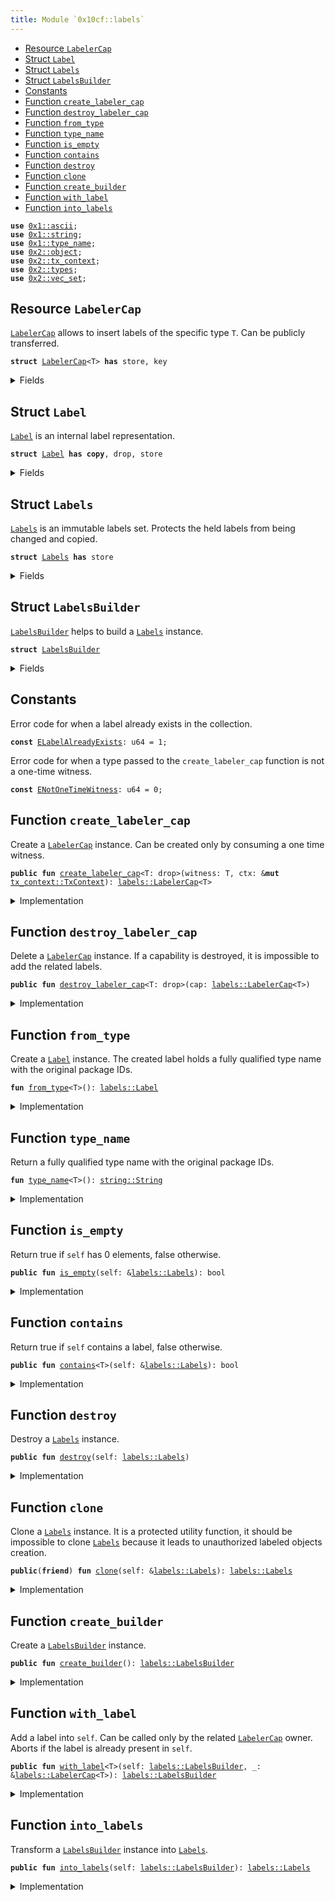 ```yaml
---
title: Module `0x10cf::labels`
---
```




-  [Resource `LabelerCap`](#0x10cf_labels_LabelerCap)
-  [Struct `Label`](#0x10cf_labels_Label)
-  [Struct `Labels`](#0x10cf_labels_Labels)
-  [Struct `LabelsBuilder`](#0x10cf_labels_LabelsBuilder)
-  [Constants](#@Constants_0)
-  [Function `create_labeler_cap`](#0x10cf_labels_create_labeler_cap)
-  [Function `destroy_labeler_cap`](#0x10cf_labels_destroy_labeler_cap)
-  [Function `from_type`](#0x10cf_labels_from_type)
-  [Function `type_name`](#0x10cf_labels_type_name)
-  [Function `is_empty`](#0x10cf_labels_is_empty)
-  [Function `contains`](#0x10cf_labels_contains)
-  [Function `destroy`](#0x10cf_labels_destroy)
-  [Function `clone`](#0x10cf_labels_clone)
-  [Function `create_builder`](#0x10cf_labels_create_builder)
-  [Function `with_label`](#0x10cf_labels_with_label)
-  [Function `into_labels`](#0x10cf_labels_into_labels)


<pre><code><b>use</b> <a href="../move-stdlib/ascii.md#0x1_ascii">0x1::ascii</a>;
<b>use</b> <a href="../move-stdlib/string.md#0x1_string">0x1::string</a>;
<b>use</b> <a href="../move-stdlib/type_name.md#0x1_type_name">0x1::type_name</a>;
<b>use</b> <a href="../sui-framework/object.md#0x2_object">0x2::object</a>;
<b>use</b> <a href="../sui-framework/tx_context.md#0x2_tx_context">0x2::tx_context</a>;
<b>use</b> <a href="../sui-framework/types.md#0x2_types">0x2::types</a>;
<b>use</b> <a href="../sui-framework/vec_set.md#0x2_vec_set">0x2::vec_set</a>;
</code></pre>



<a name="0x10cf_labels_LabelerCap"></a>

## Resource `LabelerCap`

<code><a href="labels.md#0x10cf_labels_LabelerCap">LabelerCap</a></code> allows to insert labels of the specific type <code>T</code>.
Can be publicly transferred.


<pre><code><b>struct</b> <a href="labels.md#0x10cf_labels_LabelerCap">LabelerCap</a>&lt;T&gt; <b>has</b> store, key
</code></pre>



<details>
<summary>Fields</summary>


<dl>
<dt>
<code>id: <a href="../sui-framework/object.md#0x2_object_UID">object::UID</a></code>
</dt>
<dd>

</dd>
</dl>


</details>

<a name="0x10cf_labels_Label"></a>

## Struct `Label`

<code><a href="labels.md#0x10cf_labels_Label">Label</a></code> is an internal label representation.


<pre><code><b>struct</b> <a href="labels.md#0x10cf_labels_Label">Label</a> <b>has</b> <b>copy</b>, drop, store
</code></pre>



<details>
<summary>Fields</summary>


<dl>
<dt>
<code>value: <a href="../move-stdlib/string.md#0x1_string_String">string::String</a></code>
</dt>
<dd>
 A fully qualified type name with the original package IDs.
</dd>
</dl>


</details>

<a name="0x10cf_labels_Labels"></a>

## Struct `Labels`

<code><a href="labels.md#0x10cf_labels_Labels">Labels</a></code> is an immutable labels set.
Protects the held labels from being changed and copied.


<pre><code><b>struct</b> <a href="labels.md#0x10cf_labels_Labels">Labels</a> <b>has</b> store
</code></pre>



<details>
<summary>Fields</summary>


<dl>
<dt>
<code><a href="labels.md#0x10cf_labels">labels</a>: <a href="../sui-framework/vec_set.md#0x2_vec_set_VecSet">vec_set::VecSet</a>&lt;<a href="labels.md#0x10cf_labels_Label">labels::Label</a>&gt;</code>
</dt>
<dd>
 The protected labels collection.
</dd>
</dl>


</details>

<a name="0x10cf_labels_LabelsBuilder"></a>

## Struct `LabelsBuilder`

<code><a href="labels.md#0x10cf_labels_LabelsBuilder">LabelsBuilder</a></code> helps to build a <code><a href="labels.md#0x10cf_labels_Labels">Labels</a></code> instance.


<pre><code><b>struct</b> <a href="labels.md#0x10cf_labels_LabelsBuilder">LabelsBuilder</a>
</code></pre>



<details>
<summary>Fields</summary>


<dl>
<dt>
<code><a href="labels.md#0x10cf_labels">labels</a>: <a href="../sui-framework/vec_set.md#0x2_vec_set_VecSet">vec_set::VecSet</a>&lt;<a href="labels.md#0x10cf_labels_Label">labels::Label</a>&gt;</code>
</dt>
<dd>
 The labels collection.
</dd>
</dl>


</details>

<a name="@Constants_0"></a>

## Constants


<a name="0x10cf_labels_ELabelAlreadyExists"></a>

Error code for when a label already exists in the collection.


<pre><code><b>const</b> <a href="labels.md#0x10cf_labels_ELabelAlreadyExists">ELabelAlreadyExists</a>: u64 = 1;
</code></pre>



<a name="0x10cf_labels_ENotOneTimeWitness"></a>

Error code for when a type passed to the <code>create_labeler_cap</code> function is not a one-time witness.


<pre><code><b>const</b> <a href="labels.md#0x10cf_labels_ENotOneTimeWitness">ENotOneTimeWitness</a>: u64 = 0;
</code></pre>



<a name="0x10cf_labels_create_labeler_cap"></a>

## Function `create_labeler_cap`

Create a <code><a href="labels.md#0x10cf_labels_LabelerCap">LabelerCap</a></code> instance.
Can be created only by consuming a one time witness.


<pre><code><b>public</b> <b>fun</b> <a href="labels.md#0x10cf_labels_create_labeler_cap">create_labeler_cap</a>&lt;T: drop&gt;(witness: T, ctx: &<b>mut</b> <a href="../sui-framework/tx_context.md#0x2_tx_context_TxContext">tx_context::TxContext</a>): <a href="labels.md#0x10cf_labels_LabelerCap">labels::LabelerCap</a>&lt;T&gt;
</code></pre>



<details>
<summary>Implementation</summary>


<pre><code><b>public</b> <b>fun</b> <a href="labels.md#0x10cf_labels_create_labeler_cap">create_labeler_cap</a>&lt;T: drop&gt;(witness: T, ctx: &<b>mut</b> TxContext): <a href="labels.md#0x10cf_labels_LabelerCap">LabelerCap</a>&lt;T&gt; {
    <b>assert</b>!(<a href="../sui-framework/types.md#0x2_types_is_one_time_witness">types::is_one_time_witness</a>(&witness), <a href="labels.md#0x10cf_labels_ENotOneTimeWitness">ENotOneTimeWitness</a>);

    <a href="labels.md#0x10cf_labels_LabelerCap">LabelerCap</a>&lt;T&gt; {
        id: <a href="../sui-framework/object.md#0x2_object_new">object::new</a>(ctx),
    }
}
</code></pre>



</details>

<a name="0x10cf_labels_destroy_labeler_cap"></a>

## Function `destroy_labeler_cap`

Delete a <code><a href="labels.md#0x10cf_labels_LabelerCap">LabelerCap</a></code> instance.
If a capability is destroyed, it is impossible to add the related labels.


<pre><code><b>public</b> <b>fun</b> <a href="labels.md#0x10cf_labels_destroy_labeler_cap">destroy_labeler_cap</a>&lt;T: drop&gt;(cap: <a href="labels.md#0x10cf_labels_LabelerCap">labels::LabelerCap</a>&lt;T&gt;)
</code></pre>



<details>
<summary>Implementation</summary>


<pre><code><b>public</b> <b>fun</b> <a href="labels.md#0x10cf_labels_destroy_labeler_cap">destroy_labeler_cap</a>&lt;T: drop&gt;(cap: <a href="labels.md#0x10cf_labels_LabelerCap">LabelerCap</a>&lt;T&gt;) {
    <b>let</b> <a href="labels.md#0x10cf_labels_LabelerCap">LabelerCap</a>&lt;T&gt; {
        id,
    } = cap;

    <a href="../sui-framework/object.md#0x2_object_delete">object::delete</a>(id);
}
</code></pre>



</details>

<a name="0x10cf_labels_from_type"></a>

## Function `from_type`

Create a <code><a href="labels.md#0x10cf_labels_Label">Label</a></code> instance.
The created label holds a fully qualified type name with the original package IDs.


<pre><code><b>fun</b> <a href="labels.md#0x10cf_labels_from_type">from_type</a>&lt;T&gt;(): <a href="labels.md#0x10cf_labels_Label">labels::Label</a>
</code></pre>



<details>
<summary>Implementation</summary>


<pre><code><b>fun</b> <a href="labels.md#0x10cf_labels_from_type">from_type</a>&lt;T&gt;(): <a href="labels.md#0x10cf_labels_Label">Label</a> {
    <a href="labels.md#0x10cf_labels_Label">Label</a> {
        value: <a href="../move-stdlib/type_name.md#0x1_type_name">type_name</a>&lt;T&gt;(),
    }
}
</code></pre>



</details>

<a name="0x10cf_labels_type_name"></a>

## Function `type_name`

Return a fully qualified type name with the original package IDs.


<pre><code><b>fun</b> <a href="../move-stdlib/type_name.md#0x1_type_name">type_name</a>&lt;T&gt;(): <a href="../move-stdlib/string.md#0x1_string_String">string::String</a>
</code></pre>



<details>
<summary>Implementation</summary>


<pre><code><b>fun</b> <a href="../move-stdlib/type_name.md#0x1_type_name">type_name</a>&lt;T&gt;(): String {
    <a href="../move-stdlib/string.md#0x1_string_from_ascii">string::from_ascii</a>(std::type_name::get_with_original_ids&lt;T&gt;().into_string())
}
</code></pre>



</details>

<a name="0x10cf_labels_is_empty"></a>

## Function `is_empty`

Return true if <code>self</code> has 0 elements, false otherwise.


<pre><code><b>public</b> <b>fun</b> <a href="labels.md#0x10cf_labels_is_empty">is_empty</a>(self: &<a href="labels.md#0x10cf_labels_Labels">labels::Labels</a>): bool
</code></pre>



<details>
<summary>Implementation</summary>


<pre><code><b>public</b> <b>fun</b> <a href="labels.md#0x10cf_labels_is_empty">is_empty</a>(self: &<a href="labels.md#0x10cf_labels_Labels">Labels</a>): bool {
    self.<a href="labels.md#0x10cf_labels">labels</a>.<a href="labels.md#0x10cf_labels_is_empty">is_empty</a>()
}
</code></pre>



</details>

<a name="0x10cf_labels_contains"></a>

## Function `contains`

Return true if <code>self</code> contains a label, false otherwise.


<pre><code><b>public</b> <b>fun</b> <a href="labels.md#0x10cf_labels_contains">contains</a>&lt;T&gt;(self: &<a href="labels.md#0x10cf_labels_Labels">labels::Labels</a>): bool
</code></pre>



<details>
<summary>Implementation</summary>


<pre><code><b>public</b> <b>fun</b> <a href="labels.md#0x10cf_labels_contains">contains</a>&lt;T&gt;(self: &<a href="labels.md#0x10cf_labels_Labels">Labels</a>): bool {
    self.<a href="labels.md#0x10cf_labels">labels</a>.<a href="labels.md#0x10cf_labels_contains">contains</a>(&<a href="labels.md#0x10cf_labels_from_type">from_type</a>&lt;T&gt;())
}
</code></pre>



</details>

<a name="0x10cf_labels_destroy"></a>

## Function `destroy`

Destroy a <code><a href="labels.md#0x10cf_labels_Labels">Labels</a></code> instance.


<pre><code><b>public</b> <b>fun</b> <a href="labels.md#0x10cf_labels_destroy">destroy</a>(self: <a href="labels.md#0x10cf_labels_Labels">labels::Labels</a>)
</code></pre>



<details>
<summary>Implementation</summary>


<pre><code><b>public</b> <b>fun</b> <a href="labels.md#0x10cf_labels_destroy">destroy</a>(self: <a href="labels.md#0x10cf_labels_Labels">Labels</a>) {
    <b>let</b> <a href="labels.md#0x10cf_labels_Labels">Labels</a> {
        <a href="labels.md#0x10cf_labels">labels</a>: _,
    } = self;
}
</code></pre>



</details>

<a name="0x10cf_labels_clone"></a>

## Function `clone`

Clone a <code><a href="labels.md#0x10cf_labels_Labels">Labels</a></code> instance.
It is a protected utility function, it should be impossible to clone <code><a href="labels.md#0x10cf_labels_Labels">Labels</a></code>
because it leads to unauthorized labeled objects creation.


<pre><code><b>public</b>(<b>friend</b>) <b>fun</b> <a href="labels.md#0x10cf_labels_clone">clone</a>(self: &<a href="labels.md#0x10cf_labels_Labels">labels::Labels</a>): <a href="labels.md#0x10cf_labels_Labels">labels::Labels</a>
</code></pre>



<details>
<summary>Implementation</summary>


<pre><code><b>public</b>(package) <b>fun</b> <a href="labels.md#0x10cf_labels_clone">clone</a>(self: &<a href="labels.md#0x10cf_labels_Labels">Labels</a>): <a href="labels.md#0x10cf_labels_Labels">Labels</a> {
    <a href="labels.md#0x10cf_labels_Labels">Labels</a> {
        <a href="labels.md#0x10cf_labels">labels</a>: self.<a href="labels.md#0x10cf_labels">labels</a>,
    }
}
</code></pre>



</details>

<a name="0x10cf_labels_create_builder"></a>

## Function `create_builder`

Create a <code><a href="labels.md#0x10cf_labels_LabelsBuilder">LabelsBuilder</a></code> instance.


<pre><code><b>public</b> <b>fun</b> <a href="labels.md#0x10cf_labels_create_builder">create_builder</a>(): <a href="labels.md#0x10cf_labels_LabelsBuilder">labels::LabelsBuilder</a>
</code></pre>



<details>
<summary>Implementation</summary>


<pre><code><b>public</b> <b>fun</b> <a href="labels.md#0x10cf_labels_create_builder">create_builder</a>(): <a href="labels.md#0x10cf_labels_LabelsBuilder">LabelsBuilder</a> {
    <a href="labels.md#0x10cf_labels_LabelsBuilder">LabelsBuilder</a> {
        <a href="labels.md#0x10cf_labels">labels</a>: <a href="../sui-framework/vec_set.md#0x2_vec_set_empty">vec_set::empty</a>(),
    }
}
</code></pre>



</details>

<a name="0x10cf_labels_with_label"></a>

## Function `with_label`

Add a label into <code>self</code>. Can be called only by the related <code><a href="labels.md#0x10cf_labels_LabelerCap">LabelerCap</a></code> owner.
Aborts if the label is already present in <code>self</code>.


<pre><code><b>public</b> <b>fun</b> <a href="labels.md#0x10cf_labels_with_label">with_label</a>&lt;T&gt;(self: <a href="labels.md#0x10cf_labels_LabelsBuilder">labels::LabelsBuilder</a>, _: &<a href="labels.md#0x10cf_labels_LabelerCap">labels::LabelerCap</a>&lt;T&gt;): <a href="labels.md#0x10cf_labels_LabelsBuilder">labels::LabelsBuilder</a>
</code></pre>



<details>
<summary>Implementation</summary>


<pre><code><b>public</b> <b>fun</b> <a href="labels.md#0x10cf_labels_with_label">with_label</a>&lt;T&gt;(<b>mut</b> self: <a href="labels.md#0x10cf_labels_LabelsBuilder">LabelsBuilder</a>, _: &<a href="labels.md#0x10cf_labels_LabelerCap">LabelerCap</a>&lt;T&gt;): <a href="labels.md#0x10cf_labels_LabelsBuilder">LabelsBuilder</a> {
    <b>let</b> label = <a href="labels.md#0x10cf_labels_from_type">from_type</a>&lt;T&gt;();

    <b>assert</b>!(!self.<a href="labels.md#0x10cf_labels">labels</a>.<a href="labels.md#0x10cf_labels_contains">contains</a>(&label), <a href="labels.md#0x10cf_labels_ELabelAlreadyExists">ELabelAlreadyExists</a>);

    self.<a href="labels.md#0x10cf_labels">labels</a>.insert(label);

    self
}
</code></pre>



</details>

<a name="0x10cf_labels_into_labels"></a>

## Function `into_labels`

Transform a <code><a href="labels.md#0x10cf_labels_LabelsBuilder">LabelsBuilder</a></code> instance into <code><a href="labels.md#0x10cf_labels_Labels">Labels</a></code>.


<pre><code><b>public</b> <b>fun</b> <a href="labels.md#0x10cf_labels_into_labels">into_labels</a>(self: <a href="labels.md#0x10cf_labels_LabelsBuilder">labels::LabelsBuilder</a>): <a href="labels.md#0x10cf_labels_Labels">labels::Labels</a>
</code></pre>



<details>
<summary>Implementation</summary>


<pre><code><b>public</b> <b>fun</b> <a href="labels.md#0x10cf_labels_into_labels">into_labels</a>(self: <a href="labels.md#0x10cf_labels_LabelsBuilder">LabelsBuilder</a>): <a href="labels.md#0x10cf_labels_Labels">Labels</a> {
    <b>let</b> <a href="labels.md#0x10cf_labels_LabelsBuilder">LabelsBuilder</a> {
        <a href="labels.md#0x10cf_labels">labels</a>,
    } = self;

    <a href="labels.md#0x10cf_labels_Labels">Labels</a> {
        <a href="labels.md#0x10cf_labels">labels</a>,
    }
}
</code></pre>



</details>

